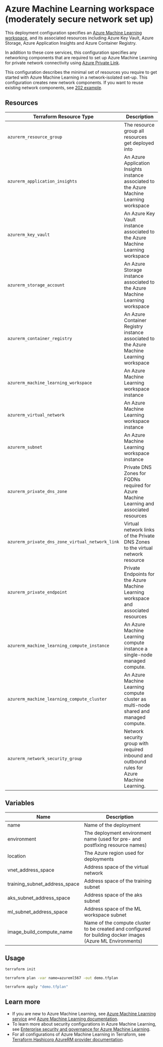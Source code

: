 # Azure Machine Learning workspace (moderately secure network set up)

This deployment configuration specifies an [Azure Machine Learning workspace](https://docs.microsoft.com/en-us/azure/machine-learning/concept-workspace), 
and its associated resources including Azure Key Vault, Azure Storage, Azure Application Insights and Azure Container Registry.

In addition to these core services, this configuration specifies any networking components that are required to set up Azure Machine Learning
for private network connectivity using [Azure Private Link](https://docs.microsoft.com/en-us/azure/private-link/). 

This configuration describes the minimal set of resources you require to get started with Azure Machine Learning in a network-isolated set-up. This configuration creates new network components. If you want to reuse existing network components, see [202 example](../201-machine-learning-moderately-secure/readme.md).

## Resources

| Terraform Resource Type | Description |
| - | - |
| `azurerm_resource_group` | The resource group all resources get deployed into |
| `azurerm_application_insights` | An Azure Application Insights instance associated to the Azure Machine Learning workspace |
| `azurerm_key_vault` | An Azure Key Vault instance associated to the Azure Machine Learning workspace |
| `azurerm_storage_account` | An Azure Storage instance associated to the Azure Machine Learning workspace |
| `azurerm_container_registry` | An Azure Container Registry instance associated to the Azure Machine Learning workspace |
| `azurerm_machine_learning_workspace` | An Azure Machine Learning workspace instance |
| `azurerm_virtual_network` | An Azure Machine Learning workspace instance |
| `azurerm_subnet` | An Azure Machine Learning workspace instance |
| `azurerm_private_dns_zone` | Private DNS Zones for FQDNs required for Azure Machine Learning and associated resources |
| `azurerm_private_dns_zone_virtual_network_link` | Virtual network links of the Private DNS Zones to the virtual network resource |
| `azurerm_private_endpoint` | Private Endpoints for the Azure Machine Learning workspace and associated resources |
| `azurerm_machine_learning_compute_instance` | An Azure Machine Learning compute instance a single-node managed compute. |
| `azurerm_machine_learning_compute_cluster` | An Azure Machine Learning compute cluster as multi-node shared and managed compute. |
| `azurerm_network_security_group` | Network security group with required inbound and outbound rules for Azure Machine Learning. |

## Variables

| Name | Description |
|-|-|
| name | Name of the deployment |
| environment | The deployment environment name (used for pre- and postfixing resource names) |
| location | The Azure region used for deployments |
| vnet_address_space | Address space of the virtual network |
| training_subnet_address_space | Address space of the training subnet | 
| aks_subnet_address_space | Address space of the aks subnet |
| ml_subnet_address_space | Address space of the ML workspace subnet | 
| image_build_compute_name | Name of the compute cluster to be created and configured for building docker images (Azure ML Environments)  |

## Usage

```bash
terraform init

terraform plan -var name=azureml567 -out demo.tfplan

terraform apply "demo.tfplan"
```

## Learn more

- If you are new to Azure Machine Learning, see [Azure Machine Learning service](https://azure.microsoft.com/services/machine-learning-service/) and [Azure Machine Learning documentation](https://docs.microsoft.com/azure/machine-learning/).
- To learn more about security configurations in Azure Machine Learning, see [Enterprise security and governance for Azure Machine Learning](https://docs.microsoft.com/en-us/azure/machine-learning/concept-enterprise-security).
- For all configurations of Azure Machine Learning in Terraform, see [Terraform Hashicorp AzureRM provider documentation](https://registry.terraform.io/providers/hashicorp/azurerm/latest/docs/resources/machine_learning_workspace).
